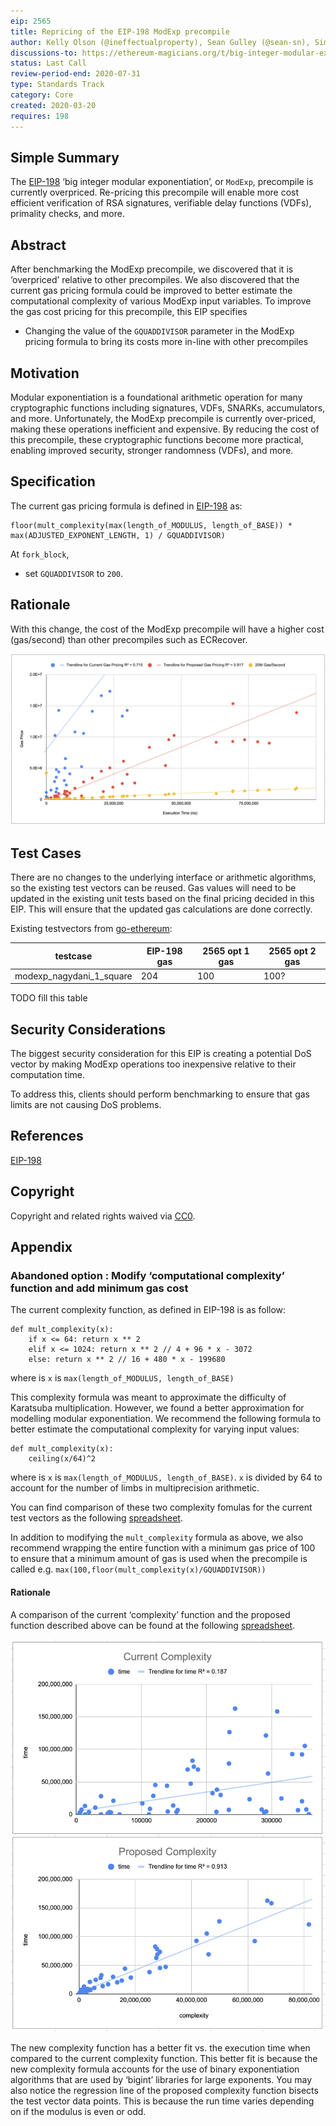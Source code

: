 ```yaml
---
eip: 2565
title: Repricing of the EIP-198 ModExp precompile
author: Kelly Olson (@ineffectualproperty), Sean Gulley (@sean-sn), Simon Peffers (@simonatsn), Justin Drake (@justindrake), Dankrad Feist (@dankrad)
discussions-to: https://ethereum-magicians.org/t/big-integer-modular-exponentiation-eip-198-gas-cost/4150
status: Last Call
review-period-end: 2020-07-31
type: Standards Track
category: Core
created: 2020-03-20
requires: 198
---
```


## Simple Summary
The [EIP-198](https://eips.ethereum.org/EIPS/eip-198) ‘big integer modular exponentiation’, or `ModExp`, precompile is currently overpriced. Re-pricing this precompile will enable more cost efficient verification of RSA signatures, verifiable delay functions (VDFs), primality checks, and more.

## Abstract
After benchmarking the ModExp precompile, we discovered that it is ‘overpriced’ relative to other precompiles. We also discovered that the current gas pricing formula could be improved to better estimate the computational complexity of various ModExp input variables. 
To improve the gas cost pricing for this precompile, this EIP specifies

* Changing the value of the `GQUADDIVISOR` parameter in the ModExp pricing formula to bring its costs more in-line with other precompiles

## Motivation
Modular exponentiation is a foundational arithmetic operation for many cryptographic functions including signatures, VDFs, SNARKs, accumulators, and more. Unfortunately, the ModExp precompile is currently over-priced, making these operations inefficient and expensive. By reducing the cost of this precompile, these cryptographic functions become more practical, enabling improved security, stronger randomness (VDFs), and more.

## Specification

The current gas pricing formula is defined in [EIP-198](./eip-198.md) as: 

```
floor(mult_complexity(max(length_of_MODULUS, length_of_BASE)) * max(ADJUSTED_EXPONENT_LENGTH, 1) / GQUADDIVISOR)
```

At `fork_block`, 
 - set `GQUADDIVISOR` to `200`.

## Rationale

With this change, the cost of the ModExp precompile will have a higher cost (gas/second) than other precompiles such as ECRecover.

![Option 2 Graph](../assets/eip-2565/GQuad_Change.png)

## Test Cases

There are no changes to the underlying interface or arithmetic algorithms, so the existing test vectors can be reused. Gas values will need to be updated in the existing unit tests based on the final pricing decided in this EIP. This will ensure that the updated gas calculations are done correctly.

Existing testvectors from [go-ethereum](https://github.com/ethereum/go-ethereum/blob/master/core/vm/testdata/precompiles/modexp.json):

| testcase | EIP-198 gas| 2565 opt  1 gas| 2565 opt 2 gas | 
| -|--|--|--
|modexp_nagydani_1_square| 204 | 100| 100?|

TODO fill this table

## Security Considerations

The biggest security consideration for this EIP is creating a potential DoS vector by making ModExp operations too inexpensive relative to their computation time.

To address this, clients should perform benchmarking to ensure that gas limits are not causing DoS problems. 

## References
[EIP-198](https://eips.ethereum.org/EIPS/eip-198) 

## Copyright
Copyright and related rights waived via [CC0](https://creativecommons.org/publicdomain/zero/1.0/).

## Appendix

### Abandoned option : Modify ‘computational complexity’ function and add minimum gas cost

The current complexity function, as defined in EIP-198 is as follow:

```
def mult_complexity(x):
    if x <= 64: return x ** 2
    elif x <= 1024: return x ** 2 // 4 + 96 * x - 3072
    else: return x ** 2 // 16 + 480 * x - 199680
```
where is `x` is `max(length_of_MODULUS, length_of_BASE)`

This complexity formula was meant to approximate the difficulty of Karatsuba multiplication. However, we found a better approximation for modelling modular exponentiation. We recommend the following formula to better estimate the computational complexity for varying input values:

```
def mult_complexity(x):
    ceiling(x/64)^2
```
where is `x` is `max(length_of_MODULUS, length_of_BASE)`. `x` is divided by 64 to account for the number of limbs in multiprecision arithmetic.

You can find comparison of these two complexity fomulas for the current test vectors as the following [spreadsheet](https://docs.google.com/spreadsheets/d/1-xBzA-2-l2ZQDQ1eh3XXGZjcRSBQ_Hnp7NubXpbiSUY/edit?usp=sharing).

In addition to modifying the `mult_complexity` formula as above, we also recommend wrapping the entire function with a minimum gas price of 100 to ensure that a minimum amount of gas is used when the precompile is called e.g. `max(100,floor(mult_complexity(x)/GQUADDIVISOR))`

#### Rationale

A comparison of the current ‘complexity’ function and the proposed function described above can be found at the following [spreadsheet](https://docs.google.com/spreadsheets/d/1-xBzA-2-l2ZQDQ1eh3XXGZjcRSBQ_Hnp7NubXpbiSUY/edit?usp=sharing).

![Option 1 Graph](../assets/eip-2565/Complexity_Regression.png)

The new complexity function has a better fit vs. the execution time when compared to the current complexity function. This better fit is because the new complexity formula accounts for the use of binary exponentiation algorithms that are used by ‘bigint’ libraries for large exponents. You may also notice the regression line of the proposed complexity function bisects the test vector data points. This is because the run time varies depending on if the modulus is even or odd.

